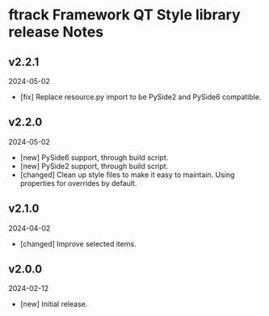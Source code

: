 # ftrack Framework QT Style library release Notes

## v2.2.1
2024-05-02

* [fix] Replace resource.py import to be PySide2 and PySide6 compatible.

## v2.2.0
2024-05-02

* [new] PySide6 support, through build script.
* [new] PySide2 support, through build script.
* [changed] Clean up style files to make it easy to maintain. Using properties for overrides by default.

## v2.1.0
2024-04-02

* [changed] Improve selected items.

## v2.0.0
2024-02-12

*  [new] Initial release.

